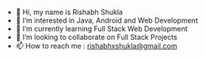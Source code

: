 - 👋 Hi, my name is Rishabh Shukla
- 👀 I’m interested in Java, Android and Web Development
- 🌱 I’m currently learning Full Stack Web Development
- 💞️ I’m looking to collaborate on Full Stack Projects
- 📫 How to reach me : rishabhxshukla@gmail.com

<!---
rishabhxshukla/rishabhxshukla is a ✨ special ✨ repository because its `README.md` (this file) appears on your GitHub profile.
You can click the Preview link to take a look at your changes.
--->
